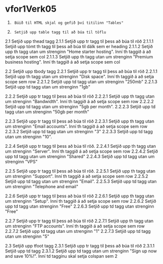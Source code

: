 # vfor1Verk05


1.      Búið til HTML skjal og gefið því titilinn "Tables"
2.      Setjið upp table tagg til að búa til töflu
2.1     Setjið upp thead tagg
2.1.1   Setjið upp tr tagg til þess að búa til röð
2.1.1.1 Setjið upp tómt th tagg til þess að búa til dálk sem er heading
2.1.1.2 Setjið upp th tagg utan um strenginn "Home starter hosting". Inní th taggið á að setja scope sem col
2.1.1.3 Setjið upp th tagg utan um strenginn "Premium business hosting". Inní th taggið á að setja scope sem col

2.2     Setjið upp tbody tagg
2.2.1   Setjið upp tr tagg til þess að búa til röð
2.2.1.1 Setjið upp th tagg utan um strenginn "Disk space". Inní th taggið á að setja scope sem row
2.2.1.2 Setjið upp td tagg utan um strenginn "250mb"
2.2.1.3 Setjið upp td tagg utan um strenginn "1gb"

2.2.2   Setjið upp tr tagg til þess að búa til röð
2.2.2.1 Setjið upp th tagg utan um strenginn "Bandwidth". Inní th taggið á að setja scope sem row
2.2.2.2 Setjið upp td tagg utan um strenginn "5gb per month".
2.2.2.3 Setjið upp td tagg utan um strenginn "50gb per month"

2.2.3   Setjið upp tr tagg til þess að búa til röð
2.2.3.1 Setjið upp th tagg utan um strenginn "Email accounts". Inní th taggið á að setja scope sem row
2.2.3.2 Setjið upp td tagg utan um strenginn "3"
2.2.3.3 Setjið upp td tagg utan um strenginn "10".

2.2.4   Setjið upp tr tagg til þess að búa til röð.
2.2.4.1 Setjið upp th tagg utan um strenginn "Server". Inní th taggið á að setja scope sem row
2.2.4.2 Setjið upp td tagg utan um strenginn "Shared"
2.2.4.3 Setjið upp td tagg utan um strenginn "VPS"

2.2.5   Setjið upp tr tagg til þess að búa til röð.
2.2.5.1 Setjið upp th tagg utan um strenginn "Support". Inní th taggið á að setja scope sem row
2.2.5.2 Setjið upp td tagg utan um strenginn "Email".
2.2.5.3 Setjið upp td tagg utan um strenginn "Telephone and email"

2.2.6   Setjið upp tr tagg til þess að búa til röð
2.2.6.1 Setjið upp th tagg utan um strenginn "Setup". Inní th taggið á að setja scope sem row
2.2.6.2 Setjið upp td tagg utan strenginn "Free"
2.2.6.3 Setjið upp td tagg utan strenginn "Free"

2.2.7   Setjið upp tr tagg til þess að búa til röð
2.2.7.1 Setjið upp th tagg utan um strenginn "FTP accounts". Inní th taggið á að setja scope sem row
2.2.7.2 Setjið upp td tagg utan um strenginn "1"
2.2.7.3 Setjið upp td tagg utan um strenginn "5"

2.3     Setjið upp tfoot tagg
2.3.1   Setjið upp tr tagg til þess að búa til röð
2.3.1.1 Setjið upp td tagg
2.3.1.2 Setjið upp td tagg utan um strenginn "Sign up now and save 10%!". Inní td tagginu skal setja colspan sem 2

